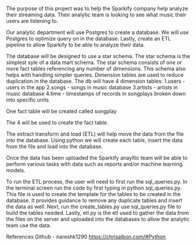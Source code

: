 
The purpose of this project was to help the Sparkify company help analyze their streaming data. Their analytic team is looking to see what music their users are listening to. 

Our analytic department will use Postgres to create a database. We will use Postgres to optimize query on in the database. Lastly, create an ETL pipeline to allow Sparkify to be able to analyze their data. 

The database will be designed to use a star schema. The star schema is the simplest syle of a data mart schema. The star schema consists of one or more fact tables referencing any number of dimensions. This schema also helps with handling simpler queries. 
Dimension tables are used to reduce duplication in the database. 
The db will have 4 dimension tables: 
1.users - users in the app
2.songs - songs in music database
3.artists - artists in music database
4.time - timestamps of records in songplays broken down into specific units

One fact table will be created called songplay

The 4 will be used to create the fact table.



The extract transform and load (ETL) will help move the data from the file into the database. Using python we will create each table, insert the data from the file and load into the database. 

Once the data has been uploaded the Sparkify anayltic team will be able to perform various tasks with data such as reports and/or machine learning models. 

To run the ETL process, the user will need to first run the sql_queries.py. In the terminal screen run the code by first typing in python sql_queries.py. This file is used to create the template for the tables to be created in the database. It provides guidance to remove any duplicate tables and insert the data as well. 
Next, run the create_tables.py use sql_queries.py file to build the tables needed. Lastly, etl.py is the etl used to gather the data from the files on the server and uploaded into the databases to allow the analytic team use the data. 



References
Github - nareshk1290
https://chrisalbon.com/#Python


